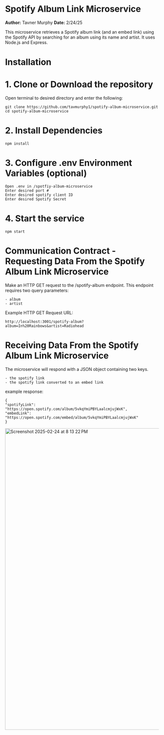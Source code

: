 # Spotify Album Link Microservice
**Author:** Tavner Murphy
**Date:** 2/24/25

This microservice retrieves a Spotify album link (and an embed link) using the Spotify API by searching for an album using its name and artist. It uses Node.js and Express.
 
# Installation

# 1. Clone or Download the repository
Open terminal to desired directory and enter the following:
    
	git clone https://github.com/tavmurphy1/spotify-album-microservice.git
	cd spotify-album-microservice
 

# 2. Install Dependencies
	npm install

# 3. Configure .env Environment Variables (optional)

	Open .env in /spotfiy-album-microservice
	Enter desired port #
	Enter desired spotify client ID
	Enter desired Spotify Secret

# 4. Start the service
	npm start


# Communication Contract - Requesting Data From the Spotify Album Link Microservice

Make an HTTP GET request to the /spotify-album endpoint. This endpoint requires two query parameters:

	- album
	- artist
    
Example HTTP GET Request URL: 

	http://localhost:3001/spotify-album?album=In%20Rainbows&artist=Radiohead

# Receiving Data From the Spotify Album Link Microservice
The microservice will respond with a JSON object containing two keys.
		
  	- the spotify link
	- the spotify link converted to an embed link

example response:

	{
  	"spotifyLink": "https://open.spotify.com/album/5vkqYmiPBYLaalcmjujWxK",
  	"embedLink": "https://open.spotify.com/embed/album/5vkqYmiPBYLaalcmjujWxK"
	}

<img width="987" alt="Screenshot 2025-02-24 at 8 13 22 PM" src="https://github.com/user-attachments/assets/f80d8fb2-4009-4b34-9fc2-ae0e8cb2f559" />






